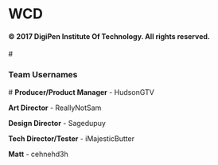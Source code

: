 # WCD

<h4>© 2017 DigiPen Institute Of Technology. All rights reserved.</h4>

#<h3>Team Usernames</h3>#
<b>Producer/Product Manager</b> - HudsonGTV

<b>Art Director</b> - ReallyNotSam

<b>Design Director</b> - Sagedupuy

<b>Tech Director/Tester</b> - iMajesticButter

<b>Matt</b> - cehnehd3h
